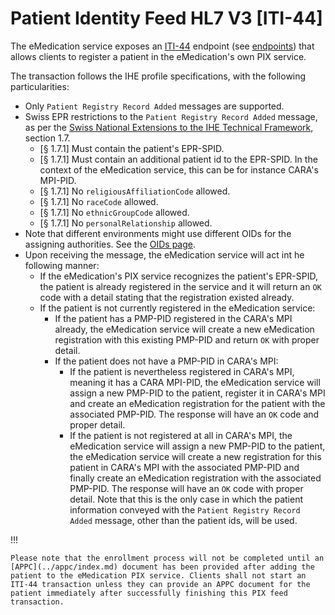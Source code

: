 # Patient Identity Feed HL7 V3 [ITI-44]

The eMedication service exposes an [ITI-44](https://profiles.ihe.net/ITI/TF/Volume2/ITI-44.html) endpoint (see [endpoints](../endpoints.md)) that allows clients to register a patient in the eMedication's own PIX service.

The transaction follows the IHE profile specifications, with the following particularities:

- Only `Patient Registry Record Added` messages are supported.
- Swiss EPR restrictions to the `Patient Registry Record Added` message, as per the [Swiss National Extensions to the IHE Technical Framework](https://www.bag.admin.ch/dam/bag/de/dokumente/nat-gesundheitsstrategien/strategie-ehealth/gesetzgebung-elektronisches-patientendossier/gesetze/anhang_5_ergaenzung_1_epdv_edi_ausgabe_4.pdf.download.pdf/EPDV-EDI_Anhang_5_E1_DE_Ausgabe_4.pdf), section 1.7.
    - [§ 1.7.1] Must contain the patient's EPR-SPID.
    - [§ 1.7.1] Must contain an additional patient id to the EPR-SPID. In the context of the eMedication service, this can be for instance CARA's MPI-PID.
    - [§ 1.7.1] No `religiousAffiliationCode` allowed.
    - [§ 1.7.1] No `raceCode` allowed.
    - [§ 1.7.1] No `ethnicGroupCode` allowed.
    - [§ 1.7.1] No `personalRelationship` allowed.
- Note that different environments might use different OIDs for the assigning authorities. See the [OIDs page](../oids.md).
- Upon receiving the message, the eMedication service will act int he following manner:
    - If the eMedication's PIX service recognizes the patient's EPR-SPID, the patient is already registered in the service and it will return an `OK` code with a detail stating that the registration existed already.
    - If the patient is not currently registered in the eMedication service:
        - If the patient has a PMP-PID registered in the CARA's MPI already, the eMedication service will create a new eMedication registration with this existing PMP-PID and return `OK` with proper detail.
        - If the patient does not have a PMP-PID in CARA's MPI:
            - If the patient is nevertheless registered in CARA's MPI, meaning it has a CARA MPI-PID, the eMedication service will assign a new PMP-PID to the patient, register it in CARA's MPI and create an eMedication registration for the patient with the associated PMP-PID. The response will have an `OK` code and proper detail.
            - If the patient is not registered at all in CARA's MPI, the eMedication service will assign a new PMP-PID to the patient, the eMedication service will create a new registration for this patient in CARA's MPI with the associated PMP-PID and finally create an eMedication registration with the associated PMP-PID. The response will have an `OK` code with proper detail. Note that this is the only case in which the patient information conveyed with the `Patient Registry Record Added` message, other than the patient ids, will be used.

!!!

    Please note that the enrollment process will not be completed until an [APPC](../appc/index.md) document has been provided after adding the patient to the eMedication PIX service. Clients shall not start an ITI-44 transaction unless they can provide an APPC document for the patient immediately after successfully finishing this PIX feed transaction.
